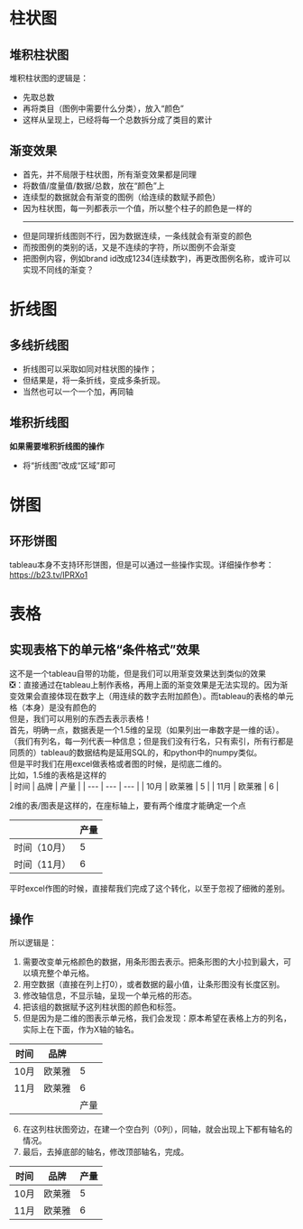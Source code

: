# 柱状图  
## 堆积柱状图  
堆积柱状图的逻辑是：
- 先取总数
- 再将类目（图例中需要什么分类），放入“颜色”
- 这样从呈现上，已经将每一个总数拆分成了类目的累计
## 渐变效果
- 首先，并不局限于柱状图，所有渐变效果都是同理
- 将数值/度量值/数据/总数，放在“颜色”上
- 连续型的数据就会有渐变的图例（给连续的数赋予颜色）
- 因为柱状图，每一列都表示一个值，所以整个柱子的颜色是一样的  
  ***
- 但是同理折线图则不行，因为数据连续，一条线就会有渐变的颜色
- 而按图例的类别的话，又是不连续的字符，所以图例不会渐变
- 把图例内容，例如brand id改成1234(连续数字)，再更改图例名称，或许可以实现不同线的渐变？
# 折线图  
## 多线折线图  
- 折线图可以采取如同对柱状图的操作；
- 但结果是，将一条折线，变成多条折现。
- 当然也可以一个一个加，再同轴
## 堆积折线图  
**如果需要堆积折线图的操作**
- 将“折线图”改成“区域”即可
# 饼图  
## 环形饼图  
tableau本身不支持环形饼图，但是可以通过一些操作实现。详细操作参考：https://b23.tv/IPRXo1
# 表格
## 实现表格下的单元格“条件格式”效果
这不是一个tableau自带的功能，但是我们可以用渐变效果达到类似的效果  
❎️：直接通过在tableau上制作表格，再用上面的渐变效果是无法实现的。因为渐变效果会直接体现在数字上（用连续的数字去附加颜色）。而tableau的表格的单元格（本身）是没有颜色的  
但是，我们可以用别的东西去表示表格！  
首先，明确一点，数据表是一个1.5维的呈现（如果列出一串数字是一维的话）。（我们有列名，每一列代表一种信息；但是我们没有行名，只有索引，所有行都是同质的）tableau的数据结构是延用SQL的，和python中的numpy类似。  
但是平时我们在用excel做表格或者图的时候，是彻底二维的。  
比如，1.5维的表格是这样的  
| 时间 | 品牌 | 产量 |
| --- | --- | --- |
| 10月 | 欧莱雅 | 5 |
| 11月 | 欧莱雅 | 6 |

2维的表/图表是这样的，在座标轴上，要有两个维度才能确定一个点  

|  | 产量 |
| --- | --- | 
| 时间（10月） | 5 |
| 时间（11月） | 6 |

平时excel作图的时候，直接帮我们完成了这个转化，以至于忽视了细微的差别。  
## 操作
所以逻辑是：  
1. 需要改变单元格颜色的数据，用条形图去表示。把条形图的大小拉到最大，可以填充整个单元格。  
2. 用空数据（直接在列上打0），或者数据的最小值，让条形图没有长度区别。  
3. 修改轴信息，不显示轴，呈现一个单元格的形态。  
4. 把该组的数据赋予这列柱状图的颜色和标签。  
5. 但是因为是二维的图表示单元格，我们会发现：原本希望在表格上方的列名，实际上在下面，作为X轴的轴名。  

| 时间 | 品牌 |  |
| --- | --- | --- | 
| 10月 | 欧莱雅 | 5 |
| 11月 | 欧莱雅 | 6 |
|  |  | 产量 |

6. 在这列柱状图旁边，在建一个空白列（0列），同轴，就会出现上下都有轴名的情况。  
7. 最后，去掉底部的轴名，修改顶部轴名，完成。  

| 时间 | 品牌 | 产量 |
| --- | --- | --- | 
| 10月 | 欧莱雅 | 5 |
| 11月 | 欧莱雅 | 6 |

















